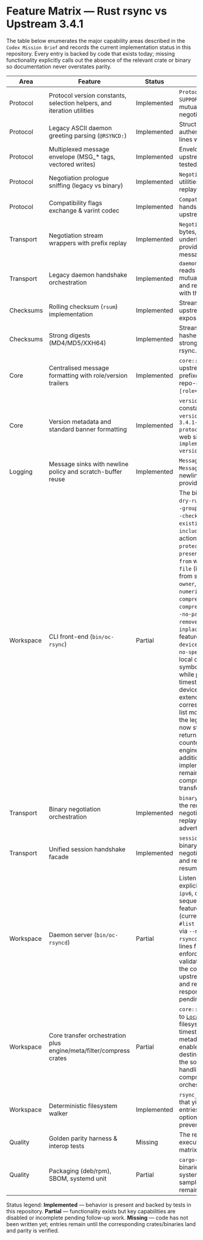 # Feature Matrix — Rust rsync vs Upstream 3.4.1

The table below enumerates the major capability areas described in the
`Codex Mission Brief` and records the current implementation status in this
repository. Every entry is backed by code that exists today; missing
functionality explicitly calls out the absence of the relevant crate or
binary so documentation never overstates parity.

| Area | Feature | Status | Notes | Source |
|------|---------|--------|-------|--------|
| Protocol | Protocol version constants, selection helpers, and iteration utilities | Implemented | `ProtocolVersion` exposes `SUPPORTED_PROTOCOLS`, range helpers, and mutual selection logic used for negotiation parity. | `crates/protocol/src/version.rs` |
| Protocol | Legacy ASCII daemon greeting parsing (`@RSYNCD:`) | Implemented | Structured parsers cover banners, authentication prompts, and error/warning lines with exhaustive tests. | `crates/protocol/src/legacy/` |
| Protocol | Multiplexed message envelope (MSG_* tags, vectored writes) | Implemented | Envelope encoding/decoding mirrors upstream layouts and is fuzz/property tested. | `crates/protocol/src/envelope.rs`, `crates/protocol/src/multiplex.rs` |
| Protocol | Negotiation prologue sniffing (legacy vs binary) | Implemented | `NegotiationPrologueDetector` and sniffer utilities reconstruct buffered prefixes for replay. | `crates/protocol/src/negotiation/` |
| Protocol | Compatibility flags exchange & varint codec | Implemented | `CompatibilityFlags` models the post-handshake bitfield and reuses the upstream varint encoding for serialization. | `crates/protocol/src/compatibility.rs`, `crates/protocol/src/varint.rs` |
| Transport | Negotiation stream wrappers with prefix replay | Implemented | `NegotiatedStream` preserves the sniffed bytes, exposes `Read`/`BufRead`, returns the underlying reader for continued use, and provides helpers to parse legacy daemon messages/errors/warnings. | `crates/transport/src/negotiation.rs` |
| Transport | Legacy daemon handshake orchestration | Implemented | `daemon::negotiate_legacy_daemon_session` reads the ASCII greeting, selects the mutual protocol, emits the client banner, and returns the replaying stream together with the parsed metadata. | `crates/transport/src/daemon.rs` |
| Checksums | Rolling checksum (`rsum`) implementation | Implemented | Streaming `RollingChecksum` mirrors upstream `sum1`/`sum2` semantics and exposes safe rolling updates. | `crates/checksums/src/rolling.rs` |
| Checksums | Strong digests (MD4/MD5/XXH64) | Implemented | Streaming wrappers over RustCrypto hashes and `xxhash-rust` provide the strong checksum variants negotiated by rsync. | `crates/checksums/src/strong/` |
| Core | Centralised message formatting with role/version trailers | Implemented | `core::message::Message` reproduces upstream `rsync error:`/`rsync warning:` prefixes, normalises source paths to repo-relative form, and appends `[role=3.4.1-rust]` trailers. | `crates/core/src/message.rs` |
| Core | Version metadata and standard banner formatting | Implemented | `version_metadata()` exposes upstream constants and renders the canonical `--version` banner (`oc-rsync  version 3.4.1-rust (revision/build #REV)  protocol version 32`, copyright notice, web site, and build info line `Rust rsync implementation supporting protocol version 32`). | `crates/core/src/version.rs` |
| Logging | Message sinks with newline policy and scratch-buffer reuse | Implemented | `MessageSink` wraps `io::Write`, reuses `MessageScratch`, and mirrors upstream newline handling for diagnostics while providing mapping/flush helpers. | `crates/logging/src/lib.rs` |
| Workspace | CLI front-end (`bin/oc-rsync`) | Partial | The binary supports `--help`, `--version`, `--dry-run`, `--archive`/`-a` (implying `--owner`/`--group`/`--devices`/`--specials`), `--delete`, `--checksum`/`-c`, `--size-only`, `--ignore-existing`, `--exclude`, `--exclude-from`, `--include`, `--include-from`, `--filter` with `+`/`-` actions, `show PATTERN`, `hide PATTERN`, `protect PATTERN`, `exclude-if-present=FILE`, and `merge FILE`, `--files-from` with optional `--from0`, `--password-file` (including `--password-file=-` to read from standard input), `--relative`/`-R`, `--owner`, `--group`, `--numeric-ids`/`--no-numeric-ids`, `--bwlimit`, `--timeout`, `--compress`/`-z`, `--compress-level`, `--no-compress`, `--progress`, `--stats`, `--partial`/`--no-partial`, `--remove-source-files`/`--remove-sent-files`, `--inplace`/`--no-inplace`, `--xattrs`/`--no-xattrs` when the feature is compiled, `--sparse`, `-D`, `--devices`/`--no-devices`, and `--specials`/`--no-specials`. It performs deterministic local copies for regular files, directories, symbolic links, FIFOs, and sparse files while preserving permissions, timestamps, optional ownership metadata, device nodes, and (when enabled) extended attributes when the corresponding flags are supplied, and can list modules from `rsync://` daemons using the legacy handshake. Progress output now streams live updates via carriage-return refreshes and `--stats` surfaces the counters tracked by the local copy engine. Remote transfers, ACLs, additional filter directives beyond the implemented subset, and compression remain unimplemented (the CLI accepts compression toggles for parity but local transfers do not yet compress data). | `crates/cli`, `bin/oc-rsync`, `crates/core/src/client.rs` |
| Transport | Binary negotiation orchestration | Implemented | `binary::negotiate_binary_session` drives the remote-shell handshake, clamps the negotiated protocol, and returns the replaying stream together with the peer advertisement. | `crates/transport/src/binary.rs` |
| Transport | Unified session handshake facade | Implemented | `session::negotiate_session` routes to binary or legacy handshakes, reports negotiated/clamped protocol metadata, and rehydrates sniffers so callers can resume without replaying the transport. | `crates/transport/src/session/handshake.rs` |
| Workspace | Daemon server (`bin/oc-rsyncd`) | Partial | Listens on a configurable TCP socket with explicit IPv4/IPv6 selection via `--ipv4`/`--ipv6`, completes the legacy handshake for sequential connections, advertises active features via `@RSYNCD: CAP …` lines (currently `modules` and `authlist`), serves `#list` requests using modules provided via `--module` or `--config` (subset of `rsyncd.conf`), emits configurable MOTD lines from `--motd-file`/`--motd-line`, enforces `hosts allow`/`hosts deny`, validates `auth users` credentials against the configured secrets file using the upstream challenge/response exchange, and returns a deterministic `@ERROR` response while full module serving is pending. | `crates/daemon/src/lib.rs` |
| Workspace | Core transfer orchestration plus engine/meta/filter/compress crates | Partial | `core::client::run_client` now delegates to [`LocalCopyPlan`](../crates/engine/src/local_copy.rs) for deterministic local filesystem copies preserving permissions, timestamps, optional owner/group metadata, and extended attributes when enabled, and, when requested, deletes destination entries that are absent from the source. Delta-transfer logic, ACL handling, comprehensive filter merging, compression, and remote transport orchestration remain pending. | `crates/core/src/client.rs`, `crates/engine/src/local_copy.rs`, `crates/meta/src/lib.rs` |
| Workspace | Deterministic filesystem walker | Implemented | `rsync_walk` provides a depth-first iterator that yields lexicographically ordered entries, enforces root-relative paths, and optionally follows directory symlinks while preventing cycles. | `crates/walk/src/lib.rs` |
| Quality | Golden parity harness & interop tests | Missing | The repository does not yet build or execute the upstream rsync comparison matrix. | _n/a_ |
| Quality | Packaging (deb/rpm), SBOM, systemd unit | Partial | `cargo-deb`/`cargo-rpm` metadata install both binaries together with a hardened systemd unit, environment defaults, and a sample configuration; SBOM automation remains pending. | `bin/oc-rsync/Cargo.toml`, `packaging/systemd/oc-rsyncd.service` |

Status legend: **Implemented** — behavior is present and backed by tests in this
repository. **Partial** — functionality exists but key capabilities are
disabled or incomplete pending follow-up work. **Missing** — code has not been
written yet; entries remain until the corresponding crates/binaries land and
parity is verified.
